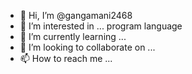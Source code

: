 - 👋 Hi, I’m @gangamani2468
- 👀 I’m interested in ... program language
- 🌱 I’m currently learning ...
- 💞️ I’m looking to collaborate on ...
- 📫 How to reach me ...

<!---
gangamani2468/gangamani2468 is a ✨ special ✨ repository because its `README.md` (this file) appears on your GitHub profile.
You can click the Preview link to take a look at your changes.
--->
